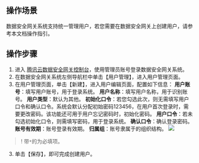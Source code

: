 ## 操作场景
数据安全网关系统支持统一管理用户，若您需要在数据安全网关上创建用户，请参考本文档操作指引。




## 操作步骤

1. 进入 [腾讯云数据安全网关控制台](https://console.cloud.tencent.com/dasb)，使用管理员账号登录数据安全网关系统。
2. 在数据安全网关系统左侧导航栏中单击【用户管理】，进入用户管理页面。
3. 在用户管理页面，单击【新建】，进入用户编辑页面，配置如下信息：
  **用户账号**：填写用户账号，用于登录系统。
  **用户名称**：填写用户名称，用于识别账号。
  **用户类型**：默认为其他。
  **初始化口令**：若您勾选此次，则无需填写用户口令和确认口令。系统会默认分配初始密码123456，在用户首次登录时，需要更改密码。该功能还可用于用户忘记密码时，初始化密码。
  **用户口令**：若未勾选初始化口令，则需填写密码，用于登录系统。
  **确认口令**：确认登录密码。
  **账号有效期**：账号登录有效期。
  **归属组**：账号隶属于的组织结构。
  ![](https://main.qcloudimg.com/raw/f133db3a41687316eacff393215e08b8.png)
>! 带`*`的为必填项。
3. 单击【保存】，即可完成创建用户。
